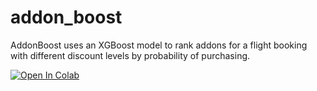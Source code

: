 # addon_boost
AddonBoost uses an XGBoost model to rank addons for a flight booking with different discount levels by probability of purchasing.

<a target="_blank" href="https://colab.research.google.com/github/chrisfurlong03/addon_boost/blob/main/Add_on_Bundling_Modeling.ipynb">
  <img src="https://colab.research.google.com/assets/colab-badge.svg" alt="Open In Colab"/>
</a>

